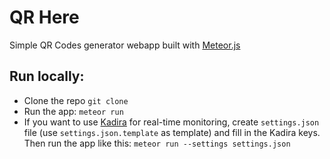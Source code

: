 # QR Here
Simple QR Codes generator webapp built with [Meteor.js](https://www.meteor.com/)

## Run locally:
  - Clone the repo `git clone `
  - Run the app: `meteor run`
  - If you want to use [Kadira](https://kadira.io/) for real-time monitoring, create `settings.json` file (use `settings.json.template` as template) and fill in the Kadira keys. Then run the app like this: `meteor run --settings settings.json`
